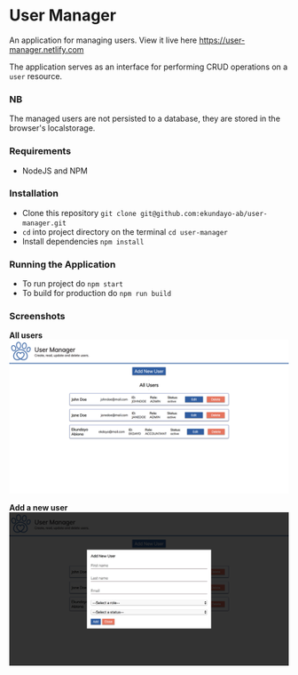 # User Manager
An application for managing users. View it live here https://user-manager.netlify.com

The application serves as an interface for performing CRUD operations on a `user` resource.

### NB
The managed users are not persisted to a database, they are stored in the browser's localstorage.

### Requirements
- NodeJS and NPM

### Installation
- Clone this repository `git clone git@github.com:ekundayo-ab/user-manager.git`
- `cd` into project directory on the terminal `cd user-manager`
- Install dependencies `npm install`

### Running the Application
- To run project do `npm start`
- To build for production do `npm run build`

### Screenshots
**All users**
![All Users](screenshots/all_users.png?raw=true "All User")

**Add a new user**
![Add New User](screenshots/add_new_user.png?raw=true "Add New User")
